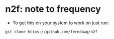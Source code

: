 # n2f: note to frequency 

- To get this on your system to work on just run:
```
git clone https://github.com/fernd4wg/n2f
```
